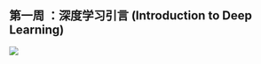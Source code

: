 ## 第一周 ：深度学习引言 (Introduction to Deep Learning)

![](https://github.com/steveLauwh/DeepLearning-notes/raw/master/DeepLearning.ai_Notes/image/1.PNG)
